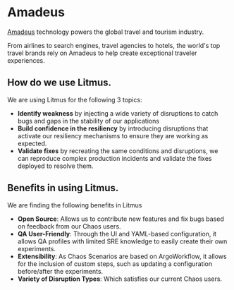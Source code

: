 # Amadeus 
[Amadeus](https://amadeus.com/) technology powers the global travel and tourism industry.

From airlines to search engines, travel agencies to hotels, the world's top travel brands rely on Amadeus to help create exceptional traveler experiences.

## How do we use Litmus.  
We are using Litmus for the following 3 topics:
- **Identify weakness** by injecting a wide variety of disruptions to catch bugs and gaps in the stability of our applications
- **Build confidence in the resiliency** by introducing disruptions that activate our resiliency mechanisms to ensure they are working as expected.
- **Validate fixes** by recreating the same conditions and disruptions, we can reproduce complex production incidents and validate the fixes deployed to resolve them.

## Benefits in using Litmus.   

We are finding the following benefits in Litmus
- **Open Source**: Allows us to contribute new features and fix bugs based on feedback from our Chaos users.
- **QA User-Friendly**: Through the UI and YAML-based configuration, it allows QA profiles with limited SRE knowledge to easily create their own experiments.
- **Extensibility**: As Chaos Scenarios are based on ArgoWorkflow, it allows for the inclusion of custom steps, such as updating a configuration before/after the experiments.
- **Variety of Disruption Types**: Which satisfies our current Chaos users.
